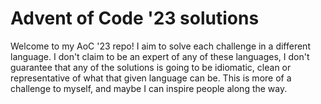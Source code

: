 # Advent of Code '23 solutions

Welcome to my AoC '23 repo!
I aim to solve each challenge in a different language.
I don't claim to be an expert of any of these languages, I don't guarantee that any of the solutions is going to be
idiomatic, clean or representative of what that given language can be.
This is more of a challenge to myself, and maybe I can inspire people along the way.



